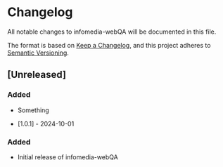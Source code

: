 # Changelog
All notable changes to infomedia-webQA will be documented in this file.

The format is based on [Keep a Changelog](https://keepachangelog.com/en/1.0.0/),
and this project adheres to [Semantic Versioning](https://semver.org/spec/v2.0.0.html).

## [Unreleased]
### Added

- Something

- [1.0.1] - 2024-10-01
### Added

- Initial release of infomedia-webQA
